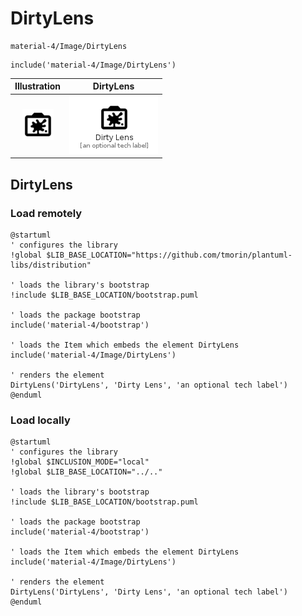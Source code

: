 # DirtyLens


```text
material-4/Image/DirtyLens
```

```text
include('material-4/Image/DirtyLens')
```



| Illustration | DirtyLens |
| :---: | :---: |
| ![illustration for Illustration](../../material-4/Image/DirtyLens.png) | ![illustration for DirtyLens](../../material-4/Image/DirtyLens.Local.png) |




## DirtyLens

### Load remotely
```plantuml
@startuml
' configures the library
!global $LIB_BASE_LOCATION="https://github.com/tmorin/plantuml-libs/distribution"

' loads the library's bootstrap
!include $LIB_BASE_LOCATION/bootstrap.puml

' loads the package bootstrap
include('material-4/bootstrap')

' loads the Item which embeds the element DirtyLens
include('material-4/Image/DirtyLens')

' renders the element
DirtyLens('DirtyLens', 'Dirty Lens', 'an optional tech label')
@enduml
```

### Load locally
```plantuml
@startuml
' configures the library
!global $INCLUSION_MODE="local"
!global $LIB_BASE_LOCATION="../.."

' loads the library's bootstrap
!include $LIB_BASE_LOCATION/bootstrap.puml

' loads the package bootstrap
include('material-4/bootstrap')

' loads the Item which embeds the element DirtyLens
include('material-4/Image/DirtyLens')

' renders the element
DirtyLens('DirtyLens', 'Dirty Lens', 'an optional tech label')
@enduml
```


